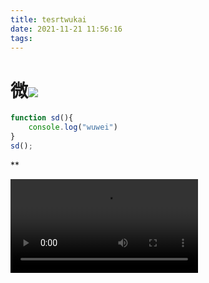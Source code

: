 ```yaml
---
title: tesrtwukai
date: 2021-11-21 11:56:16
tags:
---
```

# 微![](C:\Users\admin\Desktop\无标订单题.png)

```javascript
function sd(){
    console.log("wuwei")
}
sd();
```



**


<video src="xxx.mp4" />


```js
function sfd(){
    console.log("那没事读的哦")
}
```

😊😊



